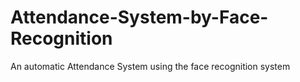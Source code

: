 # Attendance-System-by-Face-Recognition
An automatic Attendance System using the face recognition system
